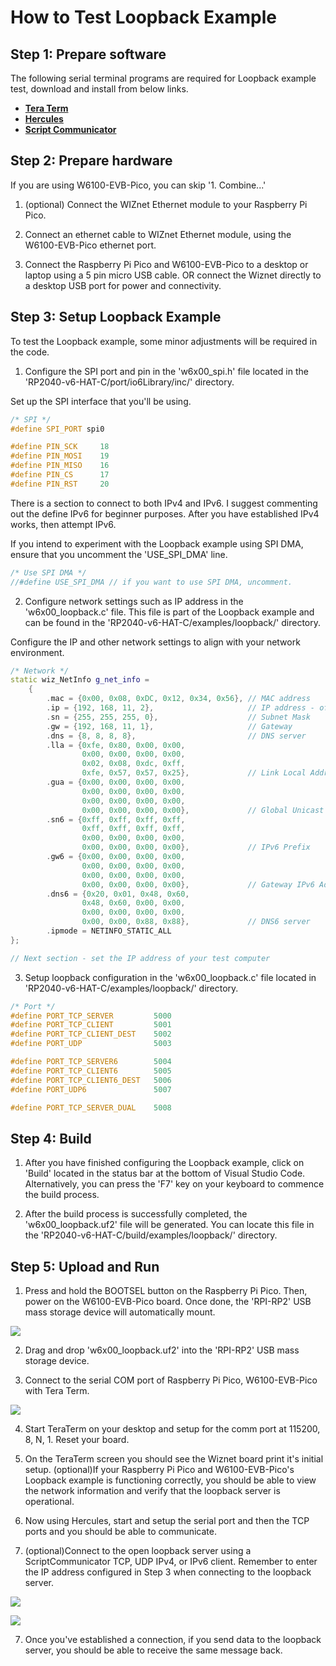 # How to Test Loopback Example



## Step 1: Prepare software

The following serial terminal programs are required for Loopback example test, download and install from below links.

- [**Tera Term**][link-tera_term]
- [**Hercules**][link-hercules]
- [**Script Communicator**][link-ScriptCommunicator]


## Step 2: Prepare hardware

If you are using W6100-EVB-Pico, you can skip '1. Combine...'

1. (optional) Connect the WIZnet Ethernet module to your Raspberry Pi Pico.

2. Connect an ethernet cable to WIZnet Ethernet module, using the W6100-EVB-Pico ethernet port.

3. Connect the Raspberry Pi Pico and W6100-EVB-Pico to a desktop or laptop using a 5 pin micro USB cable. OR connect the Wiznet directly to a desktop USB port for power and connectivity.



## Step 3: Setup Loopback Example

To test the Loopback example, some minor adjustments will be required in the code.

1. Configure the SPI port and pin in the 'w6x00_spi.h' file located in the 'RP2040-v6-HAT-C/port/io6Library/inc/' directory.

Set up the SPI interface that you'll be using.

```cpp
/* SPI */
#define SPI_PORT spi0

#define PIN_SCK     18
#define PIN_MOSI    19
#define PIN_MISO    16
#define PIN_CS      17
#define PIN_RST     20
```
There is a section to connect to both IPv4 and IPv6.  I suggest commenting out the define IPv6 for beginner purposes.  After you have established IPv4 works, then attempt IPv6.

If you intend to experiment with the Loopback example using SPI DMA, ensure that you uncomment the 'USE_SPI_DMA' line.

```cpp
/* Use SPI DMA */
//#define USE_SPI_DMA // if you want to use SPI DMA, uncomment.
```

2. Configure network settings such as IP address in the 'w6x00_loopback.c' file. This file is part of the Loopback example and can be found in the 'RP2040-v6-HAT-C/examples/loopback/' directory.

Configure the IP and other network settings to align with your network environment.

```cpp
/* Network */
static wiz_NetInfo g_net_info =
    {
        .mac = {0x00, 0x08, 0xDC, 0x12, 0x34, 0x56}, // MAC address
        .ip = {192, 168, 11, 2},                     // IP address - of the Wiznet board
        .sn = {255, 255, 255, 0},                    // Subnet Mask
        .gw = {192, 168, 11, 1},                     // Gateway
        .dns = {8, 8, 8, 8},                         // DNS server
        .lla = {0xfe, 0x80, 0x00, 0x00,
                0x00, 0x00, 0x00, 0x00,
                0x02, 0x08, 0xdc, 0xff,
                0xfe, 0x57, 0x57, 0x25},             // Link Local Address
        .gua = {0x00, 0x00, 0x00, 0x00,
                0x00, 0x00, 0x00, 0x00,
                0x00, 0x00, 0x00, 0x00,
                0x00, 0x00, 0x00, 0x00},             // Global Unicast Address
        .sn6 = {0xff, 0xff, 0xff, 0xff,
                0xff, 0xff, 0xff, 0xff,
                0x00, 0x00, 0x00, 0x00,
                0x00, 0x00, 0x00, 0x00},             // IPv6 Prefix
        .gw6 = {0x00, 0x00, 0x00, 0x00,
                0x00, 0x00, 0x00, 0x00,
                0x00, 0x00, 0x00, 0x00,
                0x00, 0x00, 0x00, 0x00},             // Gateway IPv6 Address
        .dns6 = {0x20, 0x01, 0x48, 0x60,
                0x48, 0x60, 0x00, 0x00,
                0x00, 0x00, 0x00, 0x00,
                0x00, 0x00, 0x88, 0x88},             // DNS6 server
        .ipmode = NETINFO_STATIC_ALL
};

// Next section - set the IP address of your test computer
```

3. Setup loopback configuration in the 'w6x00_loopback.c' file located in 'RP2040-v6-HAT-C/examples/loopback/' directory.

```cpp
/* Port */
#define PORT_TCP_SERVER         5000
#define PORT_TCP_CLIENT         5001
#define PORT_TCP_CLIENT_DEST    5002
#define PORT_UDP                5003

#define PORT_TCP_SERVER6        5004
#define PORT_TCP_CLIENT6        5005
#define PORT_TCP_CLIENT6_DEST   5006
#define PORT_UDP6               5007

#define PORT_TCP_SERVER_DUAL    5008
```



## Step 4: Build

1. After you have finished configuring the Loopback example, click on 'Build' located in the status bar at the bottom of Visual Studio Code. Alternatively, you can press the 'F7' key on your keyboard to commence the build process.

2. After the build process is successfully completed, the 'w6x00_loopback.uf2' file will be generated. You can locate this file in the 'RP2040-v6-HAT-C/build/examples/loopback/' directory.



## Step 5: Upload and Run

1. Press and hold the BOOTSEL button on the Raspberry Pi Pico. Then, power on the W6100-EVB-Pico board. Once done, the 'RPI-RP2' USB mass storage device will automatically mount.

![][link-raspberry_pi_pico_usb_mass_storage]

2. Drag and drop 'w6x00_loopback.uf2' into the 'RPI-RP2' USB mass storage device.

3. Connect to the serial COM port of Raspberry Pi Pico, W6100-EVB-Pico with Tera Term.

![][link-connect_to_serial_com_port]

4. Start TeraTerm on your desktop and setup for the comm port at 115200, 8, N, 1. Reset your board.

5. On the TeraTerm screen you should see the Wiznet board print it's initial setup. 
 (optional)If your Raspberry Pi Pico and W6100-EVB-Pico's Loopback example is functioning correctly, you should be able to view the network information and verify that the loopback server is operational.



6. Now using Hercules, start and setup the serial port and then the TCP ports and  you should be able to communicate.

7. (optional)Connect to the open loopback server using a ScriptCommunicator TCP, UDP IPv4, or IPv6 client. Remember to enter the IP address configured in Step 3 when connecting to the loopback server.

![][link-connect_to_loopback_server_tcp_client_ipv4]

![][link-connect_to_loopback_server_tcp_client_ipv6]

7. Once you've established a connection, if you send data to the loopback server, you should be able to receive the same message back.




<!--
Link
-->

[link-tera_term]: https://osdn.net/projects/ttssh2/releases/
[link-hercules]: https://www.hw-group.com/software/hercules-setup-utility
[link-ScriptCommunicator]: https://sourceforge.net/projects/scriptcommunicator/

[link-raspberry_pi_pico_usb_mass_storage]: https://github.com/Wiznet/RP2040-v6-HAT-C/blob/main/static/images/raspberry_pi_pico_usb_mass_storage.png
[link-connect_to_serial_com_port]: https://github.com/Wiznet/RP2040-v6-HAT-C/blob/main/static/images/connect_to_serial_com_port.png

[link-connect_to_loopback_server_tcp_client_ipv4]: https://github.com/Wiznet/RP2040-v6-HAT-C/blob/main/static/images/connect_to_loopback_server_tcp_client_ipv4.png
[link-connect_to_loopback_server_tcp_client_ipv6]: https://github.com/Wiznet/RP2040-v6-HAT-C/blob/main/static/images/connect_to_loopback_server_tcp_client_ipv6.png
